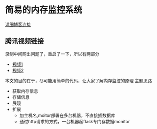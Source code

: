 # 简易的内存监控系统

[详细博客连接](https://github.com/shengxinjing/my_blog/issues/1)


## 腾讯视频链接
录制中间网出问题了，重启了一下，所以有两部分
* [视频1](http://v.qq.com/boke/gplay/6362f9ed32ee1bc6bcfe344f11a106c5_lyf0000015cvpaj_d0174xh1ft1.html)
* [视频2](http://v.qq.com/boke/gplay/6362f9ed32ee1bc6bcfe344f11a106c5_lyf0000015cvpaj.html)

本文的目的在于，尽可能用简单的代码，让大家了解内存监控的原理
主题思路
* 获取内存信息
* 存储信息
* 展现
* 扩展
    - 加主机名,moitor部署在多台机器，不直接插数据库
    - 通过http请求的方式，一台机器起flask专门存数据monitor




